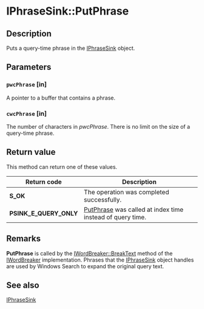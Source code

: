 # IPhraseSink::PutPhrase

## Description

Puts a query-time phrase in the [IPhraseSink](https://learn.microsoft.com/windows/desktop/api/indexsrv/nn-indexsrv-iphrasesink) object.

## Parameters

### `pwcPhrase` [in]

A pointer to a buffer that contains a phrase.

### `cwcPhrase` [in]

The number of characters in *pwcPhrase*. There is no limit on the size of a query-time phrase.

## Return value

This method can return one of these values.

| Return code | Description |
| --- | --- |
| **S_OK** | The operation was completed successfully. |
| **PSINK_E_QUERY_ONLY** | [PutPhrase](https://learn.microsoft.com/windows/desktop/api/indexsrv/nf-indexsrv-iphrasesink-putphrase) was called at index time instead of query time. |

## Remarks

**PutPhrase** is called by the [IWordBreaker::BreakText](https://learn.microsoft.com/windows/desktop/api/indexsrv/nf-indexsrv-iwordbreaker-breaktext) method of the [IWordBreaker](https://learn.microsoft.com/windows/desktop/api/indexsrv/nn-indexsrv-iwordbreaker) implementation. Phrases that the [IPhraseSink](https://learn.microsoft.com/windows/desktop/api/indexsrv/nn-indexsrv-iphrasesink) object handles are used by Windows Search to expand the original query text.

## See also

[IPhraseSink](https://learn.microsoft.com/windows/desktop/api/indexsrv/nn-indexsrv-iphrasesink)